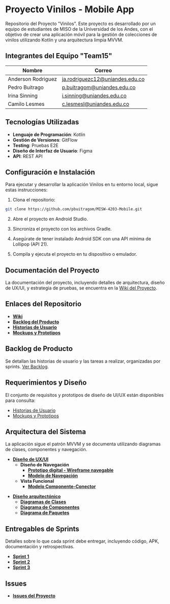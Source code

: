 # Proyecto Vinilos - Mobile App

Repositorio del Proyecto "Vinilos". Este proyecto es desarrollado por un equipo de estudiantes de MISO de la Universidad de los Andes, con el objetivo de crear una aplicación móvil para la gestión de colecciones de vinilos utilizando Kotlin y una arquitectura limpia MVVM.

## Integrantes del Equipo "Team15"

| Nombre             | Correo                         |
|--------------------|--------------------------------|
| Anderson Rodriguez | ja.rodriguezc12@uniandes.edu.co |
| Pedro Buitrago     | p.buitragom@uniandes.edu.co    |
| Irina Sinning      | i.sinning@uniandes.edu.co      |
| Camilo Lesmes      | c.lesmesl@uniandes.edu.co      |

## Tecnologías Utilizadas

- **Lenguaje de Programación**: Kotlin
- **Gestión de Versiones**: GitFlow
- **Testing**: Pruebas E2E
- **Diseño de Interfaz de Usuario**: Figma
- **API**: REST API

## Configuración e Instalación

Para ejecutar y desarrollar la aplicación Vinilos en tu entorno local, sigue estas instrucciones:

1. Clona el repositorio:
```bash
git clone https://github.com/pbuitragom/MISW-4203-Mobile.git
```
2. Abre el proyecto en Android Studio.

3. Sincroniza el proyecto con los archivos Gradle.

4. Asegúrate de tener instalado Android SDK con una API mínima de Lollipop (API 21).

5. Compila y ejecuta el proyecto en tu dispositivo o emulador.

## Documentación del Proyecto

La documentación del proyecto, incluyendo detalles de arquitectura, diseño de UX/UI, y estrategia de pruebas, se encuentra en la [Wiki del Proyecto](https://github.com/pbuitragom/MISW-4203-Mobile/wiki).


## Enlaces del Repositorio

- [**Wiki**](https://github.com/pbuitragom/MISW-4203-Mobile/wiki)
- [**Backlog del Producto**](https://github.com/users/pbuitragom/projects/3)
- [**Historias de Usuario**](https://github.com/pbuitragom/MISW-4203-Mobile/wiki/Historias-de-Usuario)
- [**Mockups y Prototipos**](https://www.figma.com/proto/jrm7H4gss8AXtnhRC3Ar2L/Material-3-Design-Kit-(Community)?node-id=57%3A47160&scaling=min-zoom&page-id=11%3A1833&starting-point-node-id=57%3A47160)

## Backlog de Producto

Se detallan las historias de usuario y las tareas a realizar, organizadas por sprints. [Ver Backlog](https://github.com/users/pbuitragom/projects/3).

## Requerimientos y Diseño

El conjunto de requisitos y prototipos de diseño de UI/UX están disponibles para consulta:

- [Historias de Usuario](https://github.com/pbuitragom/MISW-4203-Mobile/wiki/Historias-de-Usuario)
- [Mockups y Prototipos](https://www.figma.com/proto/jrm7H4gss8AXtnhRC3Ar2L/Material-3-Design-Kit-(Community)?node-id=57%3A47160&scaling=min-zoom&page-id=11%3A1833&starting-point-node-id=57%3A47160)

## Arquitectura del Sistema

La aplicación sigue el patrón MVVM y se documenta utilizando diagramas de clases, componentes y navegación.

- [**Diseño de UX/UI**](https://www.figma.com/proto/jrm7H4gss8AXtnhRC3Ar2L/Material-3-Design-Kit-(Community)?node-id=57-47160&scaling=min-zoom&page-id=11%3A1833&starting-point-node-id=57%3A47160)
  - **Diseño de Navegación**
    - [**Prototipo digital - Wireframe navegable**](https://www.figma.com/proto/jrm7H4gss8AXtnhRC3Ar2L/Material-3-Design-Kit-(Community)?node-id=57-47160&scaling=min-zoom&page-id=11%3A1833&starting-point-node-id=57%3A47160)
    - [**Modelo de Navegación**](https://github.com/pbuitragom/MISW-4203-Mobile/wiki/Modelo-de-Navegaci%C3%B3n)
  - **Vista Funcional**
    - [**Modelo Componente-Conector**](https://github.com/pbuitragom/MISW-4203-Mobile/wiki/Modelo-Componente-Conector)
* [**Diseño arquitectónico**](https://github.com/pbuitragom/MISW-4203-Mobile/wiki/Dise%C3%B1o-Arquitect%C3%B3nico-Sprint-3-%E2%80%90-Vinilos)
   * [**Diagramas de Clases**](https://github.com/pbuitragom/MISW-4203-Mobile/assets/142732610/7113d2ae-9206-406b-8d7f-2d9675f83a9b)
   * [**Diagrama de Componentes**](https://github.com/pbuitragom/MISW-4203-Mobile/assets/142732610/e5578b0b-647f-411d-97ad-986565e10c0c)
   * [**Diagrama de Paquetes**](https://github.com/pbuitragom/MISW-4203-Mobile/assets/142732610/d5cb3fdd-e180-40f5-b726-61b20fe8308b)

## Entregables de Sprints

Detalles sobre lo que cada sprint debe entregar, incluyendo código, APK, documentación y retrospectivas.

- [**Sprint 1**](https://github.com/pbuitragom/MISW-4203-Mobile/wiki#proyecto-vinilos---sprint-1)
- [**Sprint 2**](https://github.com/pbuitragom/MISW-4203-Mobile/wiki#proyecto-vinilos---sprint-2)
- [**Sprint 3**](https://github.com/pbuitragom/MISW-4203-Mobile/wiki#proyecto-vinilos---sprint-3)


## Issues 

* [**Issues del Proyecto**](https://github.com/pbuitragom/MISW-4203-Mobile/issues)

